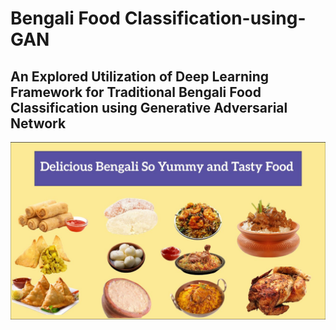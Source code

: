# Bengali Food Classification-using-GAN
## An Explored Utilization of Deep Learning Framework for Traditional Bengali Food Classification using Generative Adversarial Network

![login](https://github.com/addyarishabh/Food-Classification-using-GAN/blob/6658d0fc55dacdde95227abab88402a76c7dc529/Title%20image.jpg?raw=true)
